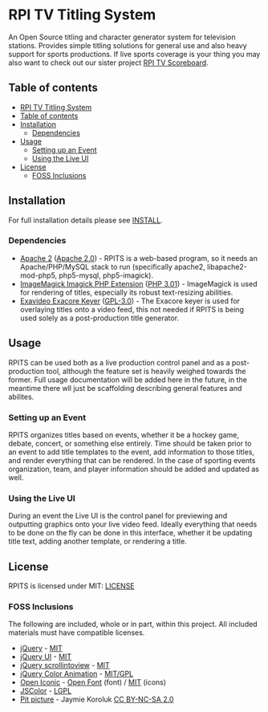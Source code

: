 # RPI TV Titling System
An Open Source titling and character generator system for television stations. Provides simple titling solutions for general use and also heavy support for sports productions. If live sports coverage is your thing you may also want to check out our sister project [RPI TV Scoreboard](https://github.com/rpitv/scoreboard).
## Table of contents
  * [RPI TV Titling System](#rpi-tv-titling-system)
  * [Table of contents](#table-of-contents)
  * [Installation](#installation)
    * [Dependencies](#dependencies)
  * [Usage](#usage)
    * [Setting up an Event](#setting-up-an-event)
    * [Using the Live UI](#using-the-live-ui)
  * [License](#license)
    * [FOSS Inclusions](#foss-inclusions)
## Installation
For full installation details please see [INSTALL](https://github.com/rpitv/rpits/blob/master/INSTALL).
### Dependencies
* [Apache 2](https://httpd.apache.org/) ([Apache 2.0](http://www.apache.org/licenses/LICENSE-2.0)) - RPITS is a web-based program, so it needs an Apache/PHP/MySQL stack to run (specifically apache2, libapache2-mod-php5, php5-mysql, php5-imagick).
* [ImageMagick Imagick PHP Extension](http://pecl.php.net/package/imagick) ([PHP 3.01](http://www.php.net/license/3_01.txt)) - ImageMagick is used for rendering of titles, especially its robust text-resizing abilities.
* [Exavideo Exacore Keyer](https://github.com/exavideo/exacore) ([GPL-3.0](https://www.gnu.org/licenses/gpl-3.0.en.html)) - The Exacore keyer is used for overlaying titles onto a video feed, this not needed if RPITS is being used solely as a post-production title generator.
## Usage
RPITS can be used both as a live production control panel and as a post-production tool, although the feature set is heavily weighed towards the former. Full usage documentation will be added here in the future, in the meantime there wll just be scaffolding describing general features and abilites.
### Setting up an Event
RPITS organizes titles based on events, whether it be a hockey game, debate, concert, or something else entirely. Time should be taken prior to an event to add title templates to the event, add information to those titles, and render everything that can be rendered. In the case of sporting events organization, team, and player information should be added and updated as well.
### Using the Live UI
During an event the Live UI is the control panel for previewing and outputting graphics onto your live video feed. Ideally everything that needs to be done on the fly can be done in this interface, whether it be updating title text, adding another template, or rendering a title.
## License
RPITS is licensed under MIT: [LICENSE](https://github.com/rpitv/rpits/blob/master/LICENSE)
### FOSS Inclusions
The following are included, whole or in part, within this project. All included materials must have compatible licenses.
* [jQuery](http://jquery.com/) - [MIT](https://jquery.org/license/)
* [jQuery UI](http://jqueryui.com/) - [MIT](https://jquery.org/license/)
* [jQuery scrollintoview](http://erraticdev.blogspot.com/2011/02/jquery-scroll-into-view-plugin-with.html) - [MIT](https://opensource.org/licenses/MIT)
* [jQuery Color Animation](https://www.bitstorm.org/jquery/color-animation/) - [MIT/GPL](https://www.bitstorm.org/jquery/license.html)
* [Open Iconic](https://useiconic.com/open/) - [Open Font](http://scripts.sil.org/cms/scripts/page.php?item_id=OFL_web) (font) / [MIT](https://opensource.org/licenses/MIT) (icons)
* [JSColor](http://jscolor.com/) - [LGPL](https://www.gnu.org/copyleft/lesser.html)
* [Pit picture](https://www.flickr.com/photos/jaymiek/2624447801) - Jaymie Koroluk [CC BY-NC-SA 2.0](https://creativecommons.org/licenses/by-nc-sa/2.0/)

